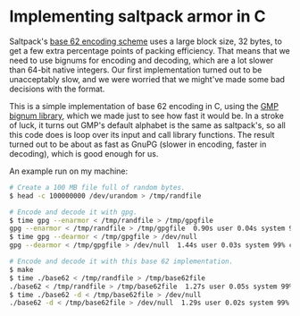 # Implementing saltpack armor in C

Saltpack's [base 62 encoding
scheme](https://github.com/keybase/client/blob/master/go/saltpack/specs/saltpack_armor.md)
uses a large block size, 32 bytes, to get a few extra percentage points of
packing efficiency. That means that we need to use bignums for encoding and
decoding, which are a lot slower than 64-bit native integers. Our first
implementation turned out to be unacceptably slow, and we were worried that we
might've made some bad decisions with the format.

This is a simple implementation of base 62 encoding in C, using the [GMP bignum
library](https://gmplib.org/), which we made just to see how fast it would be.
In a stroke of luck, it turns out GMP's default alphabet is the same as
saltpack's, so all this code does is loop over its input and call library
functions. The result turned out to be about as fast as GnuPG (slower in
encoding, faster in decoding), which is good enough for us.

An example run on my machine:

```bash
# Create a 100 MB file full of random bytes.
$ head -c 100000000 /dev/urandom > /tmp/randfile

# Encode and decode it with gpg.
$ time gpg --enarmor < /tmp/randfile > /tmp/gpgfile
gpg --enarmor < /tmp/randfile > /tmp/gpgfile  0.90s user 0.04s system 99% cpu 0.944 total
$ time gpg --dearmor < /tmp/gpgfile > /dev/null
gpg --dearmor < /tmp/gpgfile > /dev/null  1.44s user 0.03s system 99% cpu 1.469 total

# Encode and decode it with this base 62 implementation.
$ make
$ time ./base62 < /tmp/randfile > /tmp/base62file
./base62 < /tmp/randfile > /tmp/base62file  1.27s user 0.05s system 99% cpu 1.325 total
$ time ./base62 -d < /tmp/base62file > /dev/null
./base62 -d < /tmp/base62file > /dev/null  1.29s user 0.02s system 99% cpu 1.307 total
```
